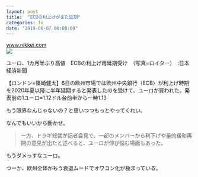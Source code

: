 ```yaml
---
layout: post
title:  "ECBの利上げがまた延期"
categories: fx
date: "2019-06-07 00:00:00"
---
```


<div class="card">
  <a href="https://www.nikkei.com/article/DGXMZO45805710W9A600C1000000/"></a>
  <div class="card__header">
    <a href="https://www.nikkei.com/article/DGXMZO45805710W9A600C1000000/">www.nikkei.com</a>
  </div>
  <div class="card__image">
    <img src="https://www.nikkei.com/content/pic/20190606/96958A9F889DE6E7EAE2E7E5E3E2E2E4E2E4E0E2E3EBE2E2E2E2E2E2-DSXMZO4580554006062019000001-PB1-1.jpg">
  </div>
  <div class="card__title">
    <p>ユーロ、1カ月半ぶり高値　ECBの利上げ再延期受け　（写真=ロイター）　:日本経済新聞</p>
  </div>
  <div class="card__description">
    <p>【ロンドン=篠崎健太】6日の欧州市場では欧州中央銀行（ECB）が利上げ時期を2020年夏以降に半年延期すると発表したのを受けて、ユーロが買われた。発表前の1ユーロ=1.12ドル台前半から一時1.13</p>
  </div>
</div>

もう限界なんじゃないの？と思いつつもっとやってくれい。

なんでもいいから動かせ。

> 一方、ドラギ総裁が記者会見で、一部のメンバーから利下げや量的緩和再開の意見が出たと述べると、ユーロが伸び悩む場面もあった。

もうダメっすなユーロ。

つーか、欧州全体がもう衰退ムードでオワコン化が極まっている。